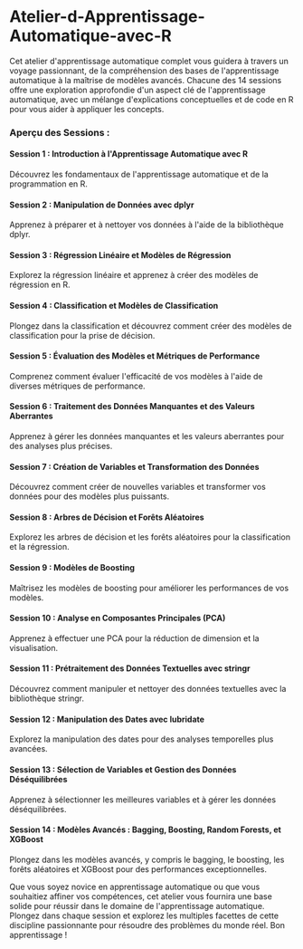 # Atelier-d-Apprentissage-Automatique-avec-R
Cet atelier d'apprentissage automatique complet vous guidera à travers un voyage passionnant, de la compréhension des bases de l'apprentissage automatique à la maîtrise de modèles avancés. Chacune des 14 sessions offre une exploration approfondie d'un aspect clé de l'apprentissage automatique, avec un mélange d'explications conceptuelles et de code en R pour vous aider à appliquer les concepts.

### Aperçu des Sessions :
#### Session 1 : Introduction à l'Apprentissage Automatique avec R
Découvrez les fondamentaux de l'apprentissage automatique et de la programmation en R.

#### Session 2 : Manipulation de Données avec dplyr
Apprenez à préparer et à nettoyer vos données à l'aide de la bibliothèque dplyr.

#### Session 3 : Régression Linéaire et Modèles de Régression
Explorez la régression linéaire et apprenez à créer des modèles de régression en R.

#### Session 4 : Classification et Modèles de Classification
Plongez dans la classification et découvrez comment créer des modèles de classification pour la prise de décision.

#### Session 5 : Évaluation des Modèles et Métriques de Performance
Comprenez comment évaluer l'efficacité de vos modèles à l'aide de diverses métriques de performance.

#### Session 6 : Traitement des Données Manquantes et des Valeurs Aberrantes
Apprenez à gérer les données manquantes et les valeurs aberrantes pour des analyses plus précises.

#### Session 7 : Création de Variables et Transformation des Données
Découvrez comment créer de nouvelles variables et transformer vos données pour des modèles plus puissants.

#### Session 8 : Arbres de Décision et Forêts Aléatoires
Explorez les arbres de décision et les forêts aléatoires pour la classification et la régression.

#### Session 9 : Modèles de Boosting
Maîtrisez les modèles de boosting pour améliorer les performances de vos modèles.

#### Session 10 : Analyse en Composantes Principales (PCA)
Apprenez à effectuer une PCA pour la réduction de dimension et la visualisation.

#### Session 11 : Prétraitement des Données Textuelles avec stringr
Découvrez comment manipuler et nettoyer des données textuelles avec la bibliothèque stringr.

#### Session 12 : Manipulation des Dates avec lubridate
Explorez la manipulation des dates pour des analyses temporelles plus avancées.

#### Session 13 : Sélection de Variables et Gestion des Données Déséquilibrées
Apprenez à sélectionner les meilleures variables et à gérer les données déséquilibrées.

#### Session 14 : Modèles Avancés : Bagging, Boosting, Random Forests, et XGBoost
Plongez dans les modèles avancés, y compris le bagging, le boosting, les forêts aléatoires et XGBoost pour des performances exceptionnelles.

Que vous soyez novice en apprentissage automatique ou que vous souhaitiez affiner vos compétences, cet atelier vous fournira une base solide pour réussir dans le domaine de l'apprentissage automatique. Plongez dans chaque session et explorez les multiples facettes de cette discipline passionnante pour résoudre des problèmes du monde réel. Bon apprentissage !
